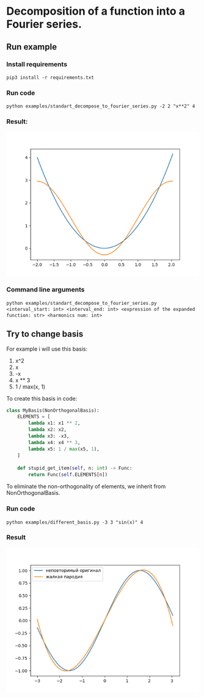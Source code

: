 # Decomposition of a function into a Fourier series.

## Run example
### Install requirements
```
pip3 install -r requirements.txt
```

### Run code

```
python examples/standart_decompose_to_fourier_series.py -2 2 "x**2" 4
```

### Result:

![Alt text](img/readme_example.png)

### Command line arguments
```
python examples/standart_decompose_to_fourier_series.py <interval_start: int> <interval_end: int> <expression of the expanded function: str> <harmonics num: int>
```

## Try to change basis

For example i will use this basis:
1) x^2
2) x
3) -x
4) x ** 3
5) 1 / max(x, 1)

To create this basis in code:
```python
class MyBasis(NonOrthogonalBasis):
    ELEMENTS = [
        lambda x1: x1 ** 2,
        lambda x2: x2,
        lambda x3: -x3,
        lambda x4: x4 ** 3,
        lambda x5: 1 / max(x5, 1),
    ]

    def stupid_get_item(self, n: int) -> Func:
        return Func(self.ELEMENTS[n])
```

To eliminate the non-orthogonality of elements, we inherit from NonOrthogonalBasis.

### Run code
```
python examples/different_basis.py -3 3 "sin(x)" 4
```

### Result

![Alt text](img/readme_different_basis_example.png)